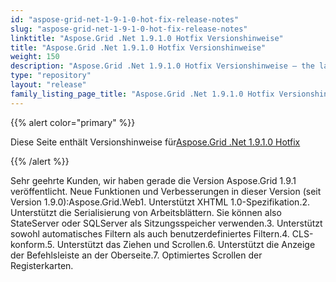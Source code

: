 ```yaml
---
id: "aspose-grid-net-1-9-1-0-hot-fix-release-notes"
slug: "aspose-grid-net-1-9-1-0-hot-fix-release-notes"
linktitle: "Aspose.Grid .Net 1.9.1.0 Hotfix Versionshinweise"
title: "Aspose.Grid .Net 1.9.1.0 Hotfix Versionshinweise"
weight: 150
description: "Aspose.Grid .Net 1.9.1.0 Hotfix Versionshinweise – the latest updates and fixes."
type: "repository"
layout: "release"
family_listing_page_title: "Aspose.Grid .Net 1.9.1.0 Hotfix Versionshinweise"
---
```

{{% alert color="primary" %}} 

 Diese Seite enthält Versionshinweise für[Aspose.Grid .Net 1.9.1.0 Hotfix](https://releases.aspose.com/cells/net/new-releases/aspose.grid-.net-1.9.1.0-hot-fix/)

{{% /alert %}} 

Sehr geehrte Kunden, wir haben gerade die Version Aspose.Grid 1.9.1 veröffentlicht. Neue Funktionen und Verbesserungen in dieser Version (seit Version 1.9.0):Aspose.Grid.Web1. Unterstützt XHTML 1.0-Spezifikation.2. Unterstützt die Serialisierung von Arbeitsblättern. Sie können also StateServer oder SQLServer als Sitzungsspeicher verwenden.3. Unterstützt sowohl automatisches Filtern als auch benutzerdefiniertes Filtern.4. CLS-konform.5. Unterstützt das Ziehen und Scrollen.6. Unterstützt die Anzeige der Befehlsleiste an der Oberseite.7. Optimiertes Scrollen der Registerkarten.

